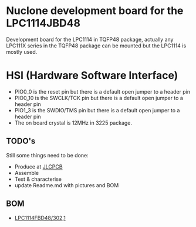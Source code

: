 # Nuclone development board for the LPC1114JBD48
Development board for the LPC1114 in TQFP48 package, actually any LPC111X series in the TQFP48 package can be mounted but the LPC1114 is mostly used.
# HSI (Hardware Software Interface)
* PIO0_0 is the reset pin but there is a default open jumper to a header pin
* PIO0_10 is the SWCLK/TCK pin but there is a default open jumper to a header pin
* PIO1_3 is the SWDIO/TMS pin but there is a default open jumper to a header pin
* The on board crystal is 12MHz in 3225 package.
## TODO's
Still some things need to be done:
* Produce at [JLCPCB](https://jlcpcb.com/)
* Assemble
* Test & characterise
* update Readme.md with pictures and BOM
## BOM
* [LPC1114FBD48/302,1](https://lcsc.com/product-detail/NXP-MCU_NXP_LPC1114FBD48-302_LPC1114FBD48-302_C9872.html)

